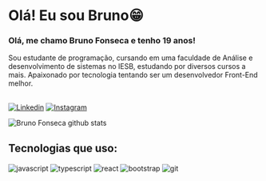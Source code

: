 # Olá! Eu sou Bruno😁

### Olá, me chamo Bruno Fonseca e tenho 19 anos!

Sou estudante de programação, cursando em uma faculdade de Análise e desenvolvimento de sistemas no IESB, estudando por diversos cursos a mais. Apaixonado por tecnologia tentando ser um desenvolvedor Front-End melhor.

<br/>[![Linkedin](https://img.shields.io/badge/LinkedIn-0077B5?style=for-the-badge&logo=linkedin&logoColor=white)](https://www.linkedin.com/in/bruno-fonseca-092b19234/)
[![Instagram](https://img.shields.io/badge/Instagram-E4405F?style=for-the-badge&logo=instagram&logoColor=white)](https://www.instagram.com/brunoufz/)

![Bruno Fonseca github stats](https://github-readme-stats.vercel.app/api?username=fonsecasBruno&show_icons=true&theme=transparent)

## Tecnologias que uso:

<div style="display: inline_block">
  <img align="center" alt="javascript" src="https://img.shields.io/badge/JavaScript-323330?style=for-the-badge&logo=javascript&logoColor=F7DF1E%22%3E">
  <img align="center" alt="typescript" src="https://img.shields.io/badge/TypeScript-007ACC?style=for-the-badge&logo=typescript&logoColor=white%22%3E">
  <img align ="center" alt="react" src="https://img.shields.io/badge/React-20232A?style=for-the-badge&logo=react&logoColor=61DAFB%22%3E">
  <img align ="center" alt="bootstrap" src="https://img.shields.io/badge/Bootstrap-563D7C?style=for-the-badge&logo=bootstrap&logoColor=white%22%3E">
  <img align="center" alt="git" src="https://img.shields.io/badge/GIT-E44C30?style=for-the-badge&logo=git&logoColor=white%22%3E">
<div/>
